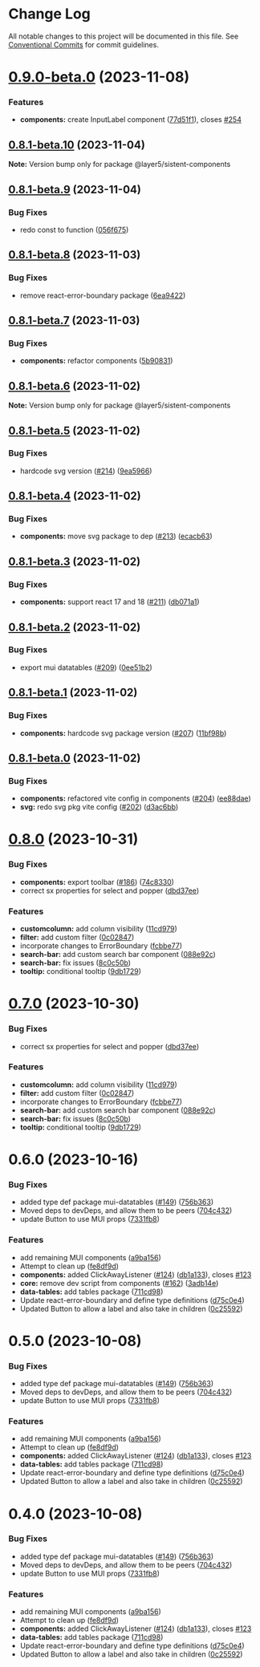 # Change Log

All notable changes to this project will be documented in this file.
See [Conventional Commits](https://conventionalcommits.org) for commit guidelines.

# [0.9.0-beta.0](https://github.com/layer5io/sistent/compare/@layer5/sistent-components@0.8.1-beta.10...@layer5/sistent-components@0.9.0-beta.0) (2023-11-08)

### Features

- **components:** create InputLabel component ([77d51f1](https://github.com/layer5io/sistent/commit/77d51f1a6c9e8a6e99ea2dda15f76356e28f81d4)), closes [#254](https://github.com/layer5io/sistent/issues/254)

## [0.8.1-beta.10](https://github.com/layer5io/sistent/compare/@layer5/sistent-components@0.8.1-beta.9...@layer5/sistent-components@0.8.1-beta.10) (2023-11-04)

**Note:** Version bump only for package @layer5/sistent-components

## [0.8.1-beta.9](https://github.com/layer5io/sistent/compare/@layer5/sistent-components@0.8.1-beta.8...@layer5/sistent-components@0.8.1-beta.9) (2023-11-04)

### Bug Fixes

- redo const to function ([056f675](https://github.com/layer5io/sistent/commit/056f675fdbd4c964ab07f4ce06b266d7dab53112))

## [0.8.1-beta.8](https://github.com/layer5io/sistent/compare/@layer5/sistent-components@0.8.1-beta.7...@layer5/sistent-components@0.8.1-beta.8) (2023-11-03)

### Bug Fixes

- remove react-error-boundary package ([6ea9422](https://github.com/layer5io/sistent/commit/6ea9422a8125b67d1241dd6a1c323f8830a509a3))

## [0.8.1-beta.7](https://github.com/layer5io/sistent/compare/@layer5/sistent-components@0.8.1-beta.6...@layer5/sistent-components@0.8.1-beta.7) (2023-11-03)

### Bug Fixes

- **components:** refactor components ([5b90831](https://github.com/layer5io/sistent/commit/5b90831f02644bbaa16de6e59a11a3ea50f17e58))

## [0.8.1-beta.6](https://github.com/layer5io/sistent/compare/@layer5/sistent-components@0.8.1-beta.5...@layer5/sistent-components@0.8.1-beta.6) (2023-11-02)

**Note:** Version bump only for package @layer5/sistent-components

## [0.8.1-beta.5](https://github.com/layer5io/sistent/compare/@layer5/sistent-components@0.8.1-beta.4...@layer5/sistent-components@0.8.1-beta.5) (2023-11-02)

### Bug Fixes

- hardcode svg version ([#214](https://github.com/layer5io/sistent/issues/214)) ([9ea5966](https://github.com/layer5io/sistent/commit/9ea59667f9eaa50c8df846eb2477166633d0b0fb))

## [0.8.1-beta.4](https://github.com/layer5io/sistent/compare/@layer5/sistent-components@0.8.1-beta.3...@layer5/sistent-components@0.8.1-beta.4) (2023-11-02)

### Bug Fixes

- **components:** move svg package to dep ([#213](https://github.com/layer5io/sistent/issues/213)) ([ecacb63](https://github.com/layer5io/sistent/commit/ecacb63bb65af29e650629bf0cb84f472ae6866d))

## [0.8.1-beta.3](https://github.com/layer5io/sistent/compare/@layer5/sistent-components@0.8.1-beta.2...@layer5/sistent-components@0.8.1-beta.3) (2023-11-02)

### Bug Fixes

- **components:** support react 17 and 18 ([#211](https://github.com/layer5io/sistent/issues/211)) ([db071a1](https://github.com/layer5io/sistent/commit/db071a127d053e6da1467ef4c19f3efeb122e6a3))

## [0.8.1-beta.2](https://github.com/layer5io/sistent/compare/@layer5/sistent-components@0.8.1-beta.1...@layer5/sistent-components@0.8.1-beta.2) (2023-11-02)

### Bug Fixes

- export mui datatables ([#209](https://github.com/layer5io/sistent/issues/209)) ([0ee51b2](https://github.com/layer5io/sistent/commit/0ee51b21fbd5a99eb923910a7fa337b1bb3129e5))

## [0.8.1-beta.1](https://github.com/layer5io/sistent/compare/@layer5/sistent-components@0.8.1-beta.0...@layer5/sistent-components@0.8.1-beta.1) (2023-11-02)

### Bug Fixes

- **components:** hardcode svg package version ([#207](https://github.com/layer5io/sistent/issues/207)) ([11bf98b](https://github.com/layer5io/sistent/commit/11bf98bb135a1378545ee5617bfbebfa81ffcd93))

## [0.8.1-beta.0](https://github.com/layer5io/sistent/compare/@layer5/sistent-components@0.8.0...@layer5/sistent-components@0.8.1-beta.0) (2023-11-02)

### Bug Fixes

- **components:** refactored vite config in components ([#204](https://github.com/layer5io/sistent/issues/204)) ([ee88dae](https://github.com/layer5io/sistent/commit/ee88dae5c6c897b6d47570f0ca44d3c2e4542293))
- **svg:** redo svg pkg vite config ([#202](https://github.com/layer5io/sistent/issues/202)) ([d3ac6bb](https://github.com/layer5io/sistent/commit/d3ac6bb4904b57b4b539f1335f74b65ffef3555a))

# [0.8.0](https://github.com/layer5io/sistent/compare/@layer5/sistent-components@0.6.0...@layer5/sistent-components@0.8.0) (2023-10-31)

### Bug Fixes

- **components:** export toolbar ([#186](https://github.com/layer5io/sistent/issues/186)) ([74c8330](https://github.com/layer5io/sistent/commit/74c83301fc9a40d7a0c36a076fb8a91c7e6ad2cc))
- correct sx properties for select and popper ([dbd37ee](https://github.com/layer5io/sistent/commit/dbd37ee4a41905f26979022cb6b21e454e2f294f))

### Features

- **customcolumn:** add column visibility ([11cd979](https://github.com/layer5io/sistent/commit/11cd9794f8de9ad5fa1a3075074cf22cc1865fbf))
- **filter:** add custom filter ([0c02847](https://github.com/layer5io/sistent/commit/0c0284794a9f46e1a45efe2a034e7201244d1505))
- incorporate changes to ErrorBoundary ([fcbbe77](https://github.com/layer5io/sistent/commit/fcbbe77e906e31720611e0e7dfcb1fe99bcbcb7f))
- **search-bar:** add custom search bar component ([088e92c](https://github.com/layer5io/sistent/commit/088e92c79eaf84da04de876dada98d198ad55f99))
- **search-bar:** fix issues ([8c0c50b](https://github.com/layer5io/sistent/commit/8c0c50bec00a4da818e8521296d17a9b0e32ddb4))
- **tooltip:** conditional tooltip ([9db1729](https://github.com/layer5io/sistent/commit/9db172934bb2437b150f8dffaca6311643d95be2))

# [0.7.0](https://github.com/layer5io/sistent/compare/@layer5/sistent-components@0.6.0...@layer5/sistent-components@0.7.0) (2023-10-30)

### Bug Fixes

- correct sx properties for select and popper ([dbd37ee](https://github.com/layer5io/sistent/commit/dbd37ee4a41905f26979022cb6b21e454e2f294f))

### Features

- **customcolumn:** add column visibility ([11cd979](https://github.com/layer5io/sistent/commit/11cd9794f8de9ad5fa1a3075074cf22cc1865fbf))
- **filter:** add custom filter ([0c02847](https://github.com/layer5io/sistent/commit/0c0284794a9f46e1a45efe2a034e7201244d1505))
- incorporate changes to ErrorBoundary ([fcbbe77](https://github.com/layer5io/sistent/commit/fcbbe77e906e31720611e0e7dfcb1fe99bcbcb7f))
- **search-bar:** add custom search bar component ([088e92c](https://github.com/layer5io/sistent/commit/088e92c79eaf84da04de876dada98d198ad55f99))
- **search-bar:** fix issues ([8c0c50b](https://github.com/layer5io/sistent/commit/8c0c50bec00a4da818e8521296d17a9b0e32ddb4))
- **tooltip:** conditional tooltip ([9db1729](https://github.com/layer5io/sistent/commit/9db172934bb2437b150f8dffaca6311643d95be2))

# 0.6.0 (2023-10-16)

### Bug Fixes

- added type def package mui-datatables ([#149](https://github.com/layer5io/sistent/issues/149)) ([756b363](https://github.com/layer5io/sistent/commit/756b363959fe3413a31adcba5ef9d60095ddb207))
- Moved deps to devDeps, and allow them to be peers ([704c432](https://github.com/layer5io/sistent/commit/704c4323afe4710cb54b5aac6b9c079c3e0fbe89))
- update Button to use MUI props ([7331fb8](https://github.com/layer5io/sistent/commit/7331fb88d336722c5993d6c5f2cbc99c6386c48d))

### Features

- add remaining MUI components ([a9ba156](https://github.com/layer5io/sistent/commit/a9ba1568289a65a0b7f666fed6a0c372c99fe4ac))
- Attempt to clean up ([fe8df9d](https://github.com/layer5io/sistent/commit/fe8df9da768c243583b93027e96f706a5fc7ef5a))
- **components:** added ClickAwayListener ([#124](https://github.com/layer5io/sistent/issues/124)) ([db1a133](https://github.com/layer5io/sistent/commit/db1a133cf95bbce5c1d5aee060771697d09ca060)), closes [#123](https://github.com/layer5io/sistent/issues/123)
- **core:** remove dev script from components ([#162](https://github.com/layer5io/sistent/issues/162)) ([3adb14e](https://github.com/layer5io/sistent/commit/3adb14e4c513fa88d74d9ad8430727dd3af45407))
- **data-tables:** add tables package ([711cd98](https://github.com/layer5io/sistent/commit/711cd98453d85d25442a1cbe4a5bb4d4152a19e6))
- Update react-error-boundary and define type definitions ([d75c0e4](https://github.com/layer5io/sistent/commit/d75c0e44af6aa68598d632d45eac6422d0ffdab5))
- Updated Button to allow a label and also take in children ([0c25592](https://github.com/layer5io/sistent/commit/0c25592611f22789fd1695acf92985ff9e86d910))

# 0.5.0 (2023-10-08)

### Bug Fixes

- added type def package mui-datatables ([#149](https://github.com/layer5io/sistent/issues/149)) ([756b363](https://github.com/layer5io/sistent/commit/756b363959fe3413a31adcba5ef9d60095ddb207))
- Moved deps to devDeps, and allow them to be peers ([704c432](https://github.com/layer5io/sistent/commit/704c4323afe4710cb54b5aac6b9c079c3e0fbe89))
- update Button to use MUI props ([7331fb8](https://github.com/layer5io/sistent/commit/7331fb88d336722c5993d6c5f2cbc99c6386c48d))

### Features

- add remaining MUI components ([a9ba156](https://github.com/layer5io/sistent/commit/a9ba1568289a65a0b7f666fed6a0c372c99fe4ac))
- Attempt to clean up ([fe8df9d](https://github.com/layer5io/sistent/commit/fe8df9da768c243583b93027e96f706a5fc7ef5a))
- **components:** added ClickAwayListener ([#124](https://github.com/layer5io/sistent/issues/124)) ([db1a133](https://github.com/layer5io/sistent/commit/db1a133cf95bbce5c1d5aee060771697d09ca060)), closes [#123](https://github.com/layer5io/sistent/issues/123)
- **data-tables:** add tables package ([711cd98](https://github.com/layer5io/sistent/commit/711cd98453d85d25442a1cbe4a5bb4d4152a19e6))
- Update react-error-boundary and define type definitions ([d75c0e4](https://github.com/layer5io/sistent/commit/d75c0e44af6aa68598d632d45eac6422d0ffdab5))
- Updated Button to allow a label and also take in children ([0c25592](https://github.com/layer5io/sistent/commit/0c25592611f22789fd1695acf92985ff9e86d910))

# 0.4.0 (2023-10-08)

### Bug Fixes

- added type def package mui-datatables ([#149](https://github.com/layer5io/sistent/issues/149)) ([756b363](https://github.com/layer5io/sistent/commit/756b363959fe3413a31adcba5ef9d60095ddb207))
- Moved deps to devDeps, and allow them to be peers ([704c432](https://github.com/layer5io/sistent/commit/704c4323afe4710cb54b5aac6b9c079c3e0fbe89))
- update Button to use MUI props ([7331fb8](https://github.com/layer5io/sistent/commit/7331fb88d336722c5993d6c5f2cbc99c6386c48d))

### Features

- add remaining MUI components ([a9ba156](https://github.com/layer5io/sistent/commit/a9ba1568289a65a0b7f666fed6a0c372c99fe4ac))
- Attempt to clean up ([fe8df9d](https://github.com/layer5io/sistent/commit/fe8df9da768c243583b93027e96f706a5fc7ef5a))
- **components:** added ClickAwayListener ([#124](https://github.com/layer5io/sistent/issues/124)) ([db1a133](https://github.com/layer5io/sistent/commit/db1a133cf95bbce5c1d5aee060771697d09ca060)), closes [#123](https://github.com/layer5io/sistent/issues/123)
- **data-tables:** add tables package ([711cd98](https://github.com/layer5io/sistent/commit/711cd98453d85d25442a1cbe4a5bb4d4152a19e6))
- Update react-error-boundary and define type definitions ([d75c0e4](https://github.com/layer5io/sistent/commit/d75c0e44af6aa68598d632d45eac6422d0ffdab5))
- Updated Button to allow a label and also take in children ([0c25592](https://github.com/layer5io/sistent/commit/0c25592611f22789fd1695acf92985ff9e86d910))
